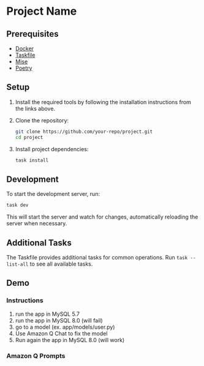 # Project Name

## Prerequisites

- [Docker](https://docs.docker.com/get-docker/)
- [Taskfile](https://taskfile.dev/)
- [Mise](https://mise-cli.dev/)
- [Poetry](https://python-poetry.org/)

## Setup

1. Install the required tools by following the installation instructions from the links above.

2. Clone the repository:

   ```bash
   git clone https://github.com/your-repo/project.git
   cd project
   ```

3. Install project dependencies:

   ```bash
   task install
   ```

## Development

To start the development server, run:

```bash
task dev
```

This will start the server and watch for changes, automatically reloading the server when necessary.

## Additional Tasks

The Taskfile provides additional tasks for common operations. Run
`task --list-all`
to see all available tasks.

## Demo

### Instructions

1. run the app in MySQL 5.7
2. run the app in MySQL 8.0 (will fail)
3. go to a model (ex. app/models/user.py)
4. Use Amazon Q Chat to fix the model
5. Run again the app in MySQL 8.0 (will work)

### Amazon Q Prompts
